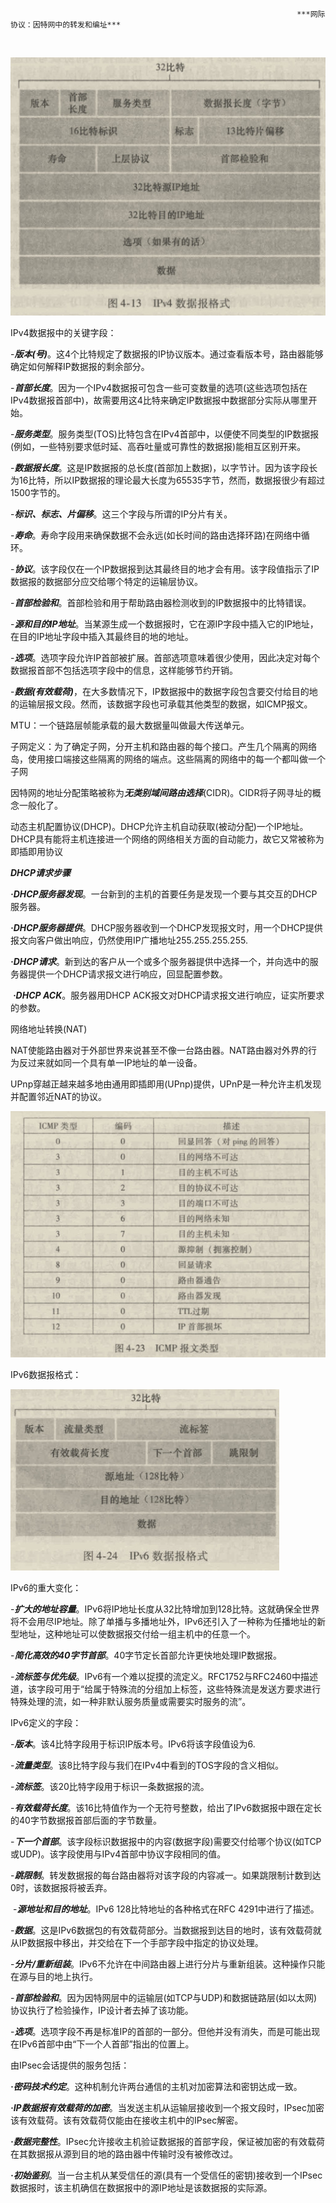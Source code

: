 																	***网际协议：因特网中的转发和编址***


​																	

![](..\img\IPv4.jpg)

IPv4数据报中的关键字段：

​	-***版本(号)***。这4个比特规定了数据报的IP协议版本。通过查看版本号，路由器能够确定如何解释IP数据报的剩余部分。

​	-***首部长度***。因为一个IPv4数据报可包含一些可变数量的选项(这些选项包括在IPv4数据报首部中)，故需要用这4比特来确定IP数据报中数据部分实际从哪里开始。

​	-***服务类型***。服务类型(TOS)比特包含在IPv4首部中，以便使不同类型的IP数据报(例如，一些特别要求低时延、高吞吐量或可靠性的数据报)能相互区别开来。

​	-***数据报长度***。这是IP数据报的总长度(首部加上数据)，以字节计。因为该字段长为16比特，所以IP数据报的理论最大长度为65535字节，然而，数据报很少有超过1500字节的。

​	-***标识、标志、片偏移***。这三个字段与所谓的IP分片有关。

​	-***寿命***。寿命字段用来确保数据不会永远(如长时间的路由选择环路)在网络中循环。

​	-***协议***。该字段仅在一个IP数据报到达其最终目的地才会有用。该字段值指示了IP数据报的数据部分应交给哪个特定的运输层协议。

​	-***首部检验和***。首部检验和用于帮助路由器检测收到的IP数据报中的比特错误。

​	-***源和目的IP地址***。当某源生成一个数据报时，它在源IP字段中插入它的IP地址，在目的IP地址字段中插入其最终目的地的地址。

​	-***选项***。选项字段允许IP首部被扩展。首部选项意味着很少使用，因此决定对每个数据报首部不包括选项字段中的信息，这样能够节约开销。

​	-***数据(有效载荷)***，在大多数情况下，IP数据报中的数据字段包含要交付给目的地的运输层报文段。然而，该数据字段也可承载其他类型的数据，如ICMP报文。



MTU：一个链路层帧能承载的最大数据量叫做最大传送单元。



子网定义：为了确定子网，分开主机和路由器的每个接口。产生几个隔离的网络岛，使用接口端接这些隔离的网络的端点。这些隔离的网络中的每一个都叫做一个子网



因特网的地址分配策略被称为***无类别域间路由选择***(CIDR)。CIDR将子网寻址的概念一般化了。



动态主机配置协议(DHCP)。DHCP允许主机自动获取(被动分配)一个IP地址。DHCP具有能将主机连接进一个网络的网络相关方面的自动能力，故它又常被称为即插即用协议

***DHCP请求步骤***

​	***·DHCP服务器发现***。一台新到的主机的首要任务是发现一个要与其交互的DHCP服务器。

​	***·DHCP服务器提供***。DHCP服务器收到一个DHCP发现报文时，用一个DHCP提供报文向客户做出响应，仍然使用IP广播地址255.255.255.255.

​	***·DHCP请求***。新到达的客户从一个或多个服务器提供中选择一个，并向选中的服务器提供一个DHCP请求报文进行响应，回显配置参数。

​	***·DHCP ACK***。服务器用DHCP ACK报文对DHCP请求报文进行响应，证实所要求的参数。

网络地址转换(NAT)

NAT使能路由器对于外部世界来说甚至不像一台路由器。NAT路由器对外界的行为反过来就如同一个具有单一IP地址的单一设备。

UPnp穿越正越来越多地由通用即插即用(UPnp)提供，UPnP是一种允许主机发现并配置邻近NAT的协议。

![](..\img\ICMP.jpg)

IPv6数据报格式：

![](..\img\IPv6.jpg)

IPv6的重大变化：

​	-***扩大的地址容量***。IPv6将IP地址长度从32比特增加到128比特。这就确保全世界将不会用尽IP地址。除了单播与多播地址外，IPv6还引入了一种称为任播地址的新型地址，这种地址可以使数据报交付给一组主机中的任意一个。

​	-***简化高效的40字节首部***。40字节定长首部允许更快地处理IP数据报。

​	-***流标签与优先级***。IPv6有一个难以捉摸的流定义。RFC1752与RFC2460中描述道，该字段可用于“给属于特殊流的分组加上标签，这些特殊流是发送方要求进行特殊处理的流，如一种非默认服务质量或需要实时服务的流”。

IPv6定义的字段：

​	-***版本***。该4比特字段用于标识IP版本号。IPv6将该字段值设为6.

​	-***流量类型***。该8比特字段与我们在IPv4中看到的TOS字段的含义相似。

​	-***流标签***。该20比特字段用于标识一条数据报的流。

​	-***有效载荷长度***。该16比特值作为一个无符号整数，给出了IPv6数据报中跟在定长的40字节数据报首部后面的字节数量。

​	-***下一个首部***。该字段标识数据报中的内容(数据字段)需要交付给哪个协议(如TCP或UDP)。该字段使用与IPv4首部中协议字段相同的值。

​	-***跳限制***。转发数据报的每台路由器将对该字段的内容减一。如果跳限制计数到达0时，该数据报将被丢弃。

​	-***源地址和目的地址***。IPv6 128比特地址的各种格式在RFC 4291中进行了描述。

​	-***数据***。这是IPv6数据包的有效载荷部分。当数据报到达目的地时，该有效载荷就从IP数据报中移出，并交给在下一个手部字段中指定的协议处理。

​	-***分片/重新组装***。IPv6不允许在中间路由器上进行分片与重新组装。这种操作只能在源与目的地上执行。

​	-***首部检验和***。因为因特网层中的运输层(如TCP与UDP)和数据链路层(如以太网)协议执行了检验操作，IP设计者去掉了该功能。

​	-***选项***。选项字段不再是标准IP的首部的一部分。但他并没有消失，而是可能出现在IPv6首部中由“下一个人首部”指出的位置上。

由IPsec会话提供的服务包括：

​	***·密码技术约定***。这种机制允许两台通信的主机对加密算法和密钥达成一致。

​	***·IP数据报有效载荷的加密***。当发送主机从运输层接收到一个报文段时，IPsec加密该有效载荷。该有效载荷仅能由在接收主机中的IPsec解密。

​	***·数据完整性***。IPsec允许接收主机验证数据报的首部字段，保证被加密的有效载荷在其数据报从源到目的地的路由器中传输时没有被修改过。

​	***·初始鉴别***。当一台主机从某受信任的源(具有一个受信任的密钥)接收到一个IPsec数据报时，该主机确信在数据报中的源IP地址是该数据报的实际源。